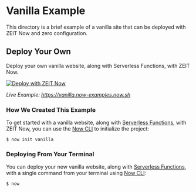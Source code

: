 # Vanilla Example

This directory is a brief example of a vanilla site that can be deployed with ZEIT Now and zero configuration.

## Deploy Your Own

Deploy your own vanilla website, along with Serverless Functions, with ZEIT Now.

[![Deploy with ZEIT Now](https://zeit.co/button)](https://zeit.co/import/project?template=https://github.com/zeit/now/tree/master/examples/vanilla)

_Live Example: https://vanilla.now-examples.now.sh_

### How We Created This Example

To get started with a vanilla website, along with [Serverless Functions](https://zeit.co/docs/v2/serverless-functions/introduction), with ZEIT Now, you can use the [Now CLI](https://zeit.co/download) to initialize the project:

```shell
$ now init vanilla
```

### Deploying From Your Terminal

You can deploy your new vanilla website, along with [Serverless Functions](https://zeit.co/docs/v2/serverless-functions/introduction), with a single command from your terminal using [Now CLI](https://zeit.co/download):

```shell
$ now
```
